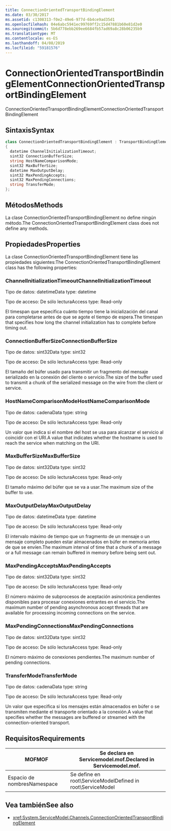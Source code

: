 ```yaml
---
title: ConnectionOrientedTransportBindingElement
ms.date: 03/30/2017
ms.assetid: c1308313-f0e2-49e6-977d-6b4ce9ad35d1
ms.openlocfilehash: 04e6abc5941ec99769ff2c15d47881b60e81d2e0
ms.sourcegitcommit: 5b6d778ebb269ee6684fb57ad69a8c28b06235b9
ms.translationtype: MT
ms.contentlocale: es-ES
ms.lasthandoff: 04/08/2019
ms.locfileid: "59181576"
---
```

# <a name="connectionorientedtransportbindingelement"></a><span data-ttu-id="8ef6d-102">ConnectionOrientedTransportBindingElement</span><span class="sxs-lookup"><span data-stu-id="8ef6d-102">ConnectionOrientedTransportBindingElement</span></span>
<span data-ttu-id="8ef6d-103">ConnectionOrientedTransportBindingElement</span><span class="sxs-lookup"><span data-stu-id="8ef6d-103">ConnectionOrientedTransportBindingElement</span></span>  
  
## <a name="syntax"></a><span data-ttu-id="8ef6d-104">Sintaxis</span><span class="sxs-lookup"><span data-stu-id="8ef6d-104">Syntax</span></span>  
  
```csharp
class ConnectionOrientedTransportBindingElement : TransportBindingElement  
{  
  datetime ChannelInitializationTimeout;  
  sint32 ConnectionBufferSize;  
  string HostNameComparisonMode;  
  sint32 MaxBufferSize;  
  datetime MaxOutputDelay;  
  sint32 MaxPendingAccepts;  
  sint32 MaxPendingConnections;  
  string TransferMode;  
};  
```  
  
## <a name="methods"></a><span data-ttu-id="8ef6d-105">Métodos</span><span class="sxs-lookup"><span data-stu-id="8ef6d-105">Methods</span></span>  
 <span data-ttu-id="8ef6d-106">La clase ConnectionOrientedTransportBindingElement no define ningún método.</span><span class="sxs-lookup"><span data-stu-id="8ef6d-106">The ConnectionOrientedTransportBindingElement class does not define any methods.</span></span>  
  
## <a name="properties"></a><span data-ttu-id="8ef6d-107">Propiedades</span><span class="sxs-lookup"><span data-stu-id="8ef6d-107">Properties</span></span>  
 <span data-ttu-id="8ef6d-108">La clase ConnectionOrientedTransportBindingElement tiene las propiedades siguientes:</span><span class="sxs-lookup"><span data-stu-id="8ef6d-108">The ConnectionOrientedTransportBindingElement class has the following properties:</span></span>  
  
### <a name="channelinitializationtimeout"></a><span data-ttu-id="8ef6d-109">ChannelInitializationTimeout</span><span class="sxs-lookup"><span data-stu-id="8ef6d-109">ChannelInitializationTimeout</span></span>  
 <span data-ttu-id="8ef6d-110">Tipo de datos: datetime</span><span class="sxs-lookup"><span data-stu-id="8ef6d-110">Data type: datetime</span></span>  
  
 <span data-ttu-id="8ef6d-111">Tipo de acceso: De sólo lectura</span><span class="sxs-lookup"><span data-stu-id="8ef6d-111">Access type: Read-only</span></span>  
  
 <span data-ttu-id="8ef6d-112">El timespan que especifica cuánto tiempo tiene la inicialización del canal para completarse antes de que se agote el tiempo de espera.</span><span class="sxs-lookup"><span data-stu-id="8ef6d-112">The timespan that specifies how long the channel initialization has to complete before timing out.</span></span>  
  
### <a name="connectionbuffersize"></a><span data-ttu-id="8ef6d-113">ConnectionBufferSize</span><span class="sxs-lookup"><span data-stu-id="8ef6d-113">ConnectionBufferSize</span></span>  
 <span data-ttu-id="8ef6d-114">Tipo de datos: sint32</span><span class="sxs-lookup"><span data-stu-id="8ef6d-114">Data type: sint32</span></span>  
  
 <span data-ttu-id="8ef6d-115">Tipo de acceso: De sólo lectura</span><span class="sxs-lookup"><span data-stu-id="8ef6d-115">Access type: Read-only</span></span>  
  
 <span data-ttu-id="8ef6d-116">El tamaño del búfer usado para transmitir un fragmento del mensaje serializado en la conexión del cliente o servicio.</span><span class="sxs-lookup"><span data-stu-id="8ef6d-116">The size of the buffer used to transmit a chunk of the serialized message on the wire from the client or service.</span></span>  
  
### <a name="hostnamecomparisonmode"></a><span data-ttu-id="8ef6d-117">HostNameComparisonMode</span><span class="sxs-lookup"><span data-stu-id="8ef6d-117">HostNameComparisonMode</span></span>  
 <span data-ttu-id="8ef6d-118">Tipo de datos: cadena</span><span class="sxs-lookup"><span data-stu-id="8ef6d-118">Data type: string</span></span>  
  
 <span data-ttu-id="8ef6d-119">Tipo de acceso: De sólo lectura</span><span class="sxs-lookup"><span data-stu-id="8ef6d-119">Access type: Read-only</span></span>  
  
 <span data-ttu-id="8ef6d-120">Un valor que indica si el nombre del host se usa para alcanzar el servicio al coincidir con el URI.</span><span class="sxs-lookup"><span data-stu-id="8ef6d-120">A value that indicates whether the hostname is used to reach the service when matching on the URI.</span></span>  
  
### <a name="maxbuffersize"></a><span data-ttu-id="8ef6d-121">MaxBufferSize</span><span class="sxs-lookup"><span data-stu-id="8ef6d-121">MaxBufferSize</span></span>  
 <span data-ttu-id="8ef6d-122">Tipo de datos: sint32</span><span class="sxs-lookup"><span data-stu-id="8ef6d-122">Data type: sint32</span></span>  
  
 <span data-ttu-id="8ef6d-123">Tipo de acceso: De sólo lectura</span><span class="sxs-lookup"><span data-stu-id="8ef6d-123">Access type: Read-only</span></span>  
  
 <span data-ttu-id="8ef6d-124">El tamaño máximo del búfer que se va a usar.</span><span class="sxs-lookup"><span data-stu-id="8ef6d-124">The maximum size of the buffer to use.</span></span>  
  
### <a name="maxoutputdelay"></a><span data-ttu-id="8ef6d-125">MaxOutputDelay</span><span class="sxs-lookup"><span data-stu-id="8ef6d-125">MaxOutputDelay</span></span>  
 <span data-ttu-id="8ef6d-126">Tipo de datos: datetime</span><span class="sxs-lookup"><span data-stu-id="8ef6d-126">Data type: datetime</span></span>  
  
 <span data-ttu-id="8ef6d-127">Tipo de acceso: De sólo lectura</span><span class="sxs-lookup"><span data-stu-id="8ef6d-127">Access type: Read-only</span></span>  
  
 <span data-ttu-id="8ef6d-128">El intervalo máximo de tiempo que un fragmento de un mensaje o un mensaje completo pueden estar almacenados en búfer en memoria antes de que se envíen.</span><span class="sxs-lookup"><span data-stu-id="8ef6d-128">The maximum interval of time that a chunk of a message or a full message can remain buffered in memory before being sent out.</span></span>  
  
### <a name="maxpendingaccepts"></a><span data-ttu-id="8ef6d-129">MaxPendingAccepts</span><span class="sxs-lookup"><span data-stu-id="8ef6d-129">MaxPendingAccepts</span></span>  
 <span data-ttu-id="8ef6d-130">Tipo de datos: sint32</span><span class="sxs-lookup"><span data-stu-id="8ef6d-130">Data type: sint32</span></span>  
  
 <span data-ttu-id="8ef6d-131">Tipo de acceso: De sólo lectura</span><span class="sxs-lookup"><span data-stu-id="8ef6d-131">Access type: Read-only</span></span>  
  
 <span data-ttu-id="8ef6d-132">El número máximo de subprocesos de aceptación asincrónica pendientes disponibles para procesar conexiones entrantes en el servicio.</span><span class="sxs-lookup"><span data-stu-id="8ef6d-132">The maximum number of pending asynchronous accept threads that are available for processing incoming connections on the service.</span></span>  
  
### <a name="maxpendingconnections"></a><span data-ttu-id="8ef6d-133">MaxPendingConnections</span><span class="sxs-lookup"><span data-stu-id="8ef6d-133">MaxPendingConnections</span></span>  
 <span data-ttu-id="8ef6d-134">Tipo de datos: sint32</span><span class="sxs-lookup"><span data-stu-id="8ef6d-134">Data type: sint32</span></span>  
  
 <span data-ttu-id="8ef6d-135">Tipo de acceso: De sólo lectura</span><span class="sxs-lookup"><span data-stu-id="8ef6d-135">Access type: Read-only</span></span>  
  
 <span data-ttu-id="8ef6d-136">El número máximo de conexiones pendientes.</span><span class="sxs-lookup"><span data-stu-id="8ef6d-136">The maximum number of pending connections.</span></span>  
  
### <a name="transfermode"></a><span data-ttu-id="8ef6d-137">TransferMode</span><span class="sxs-lookup"><span data-stu-id="8ef6d-137">TransferMode</span></span>  
 <span data-ttu-id="8ef6d-138">Tipo de datos: cadena</span><span class="sxs-lookup"><span data-stu-id="8ef6d-138">Data type: string</span></span>  
  
 <span data-ttu-id="8ef6d-139">Tipo de acceso: De sólo lectura</span><span class="sxs-lookup"><span data-stu-id="8ef6d-139">Access type: Read-only</span></span>  
  
 <span data-ttu-id="8ef6d-140">Un valor que especifica si los mensajes están almacenados en búfer o se transmiten mediante el transporte orientado a la conexión.</span><span class="sxs-lookup"><span data-stu-id="8ef6d-140">A value that specifies whether the messages are buffered or streamed with the connection-oriented transport.</span></span>  
  
## <a name="requirements"></a><span data-ttu-id="8ef6d-141">Requisitos</span><span class="sxs-lookup"><span data-stu-id="8ef6d-141">Requirements</span></span>  
  
|<span data-ttu-id="8ef6d-142">MOF</span><span class="sxs-lookup"><span data-stu-id="8ef6d-142">MOF</span></span>|<span data-ttu-id="8ef6d-143">Se declara en Servicemodel.mof.</span><span class="sxs-lookup"><span data-stu-id="8ef6d-143">Declared in Servicemodel.mof.</span></span>|  
|---------|-----------------------------------|  
|<span data-ttu-id="8ef6d-144">Espacio de nombres</span><span class="sxs-lookup"><span data-stu-id="8ef6d-144">Namespace</span></span>|<span data-ttu-id="8ef6d-145">Se define en root\ServiceModel</span><span class="sxs-lookup"><span data-stu-id="8ef6d-145">Defined in root\ServiceModel</span></span>|  
  
## <a name="see-also"></a><span data-ttu-id="8ef6d-146">Vea también</span><span class="sxs-lookup"><span data-stu-id="8ef6d-146">See also</span></span>

- <xref:System.ServiceModel.Channels.ConnectionOrientedTransportBindingElement>
